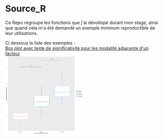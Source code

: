 # Source_R
Ce Repo regroupe les fonctions que j'ai dévollopé durant mon stage, ainsi que quand cela m'a été demandé un exemple minimum reproductible de leur utilisations.

Ci dessous la liste des exemples :  
[Box plot avec teste de significativité pour les modalité adjacente d'un facteur](exemples/box_plot_signif_group_adjacent/box_plot_test_signifgroup_contigu.R)    
<img src="exemples/box_plot_signif_group_adjacent/exemple_box_plot.png" width="250">
